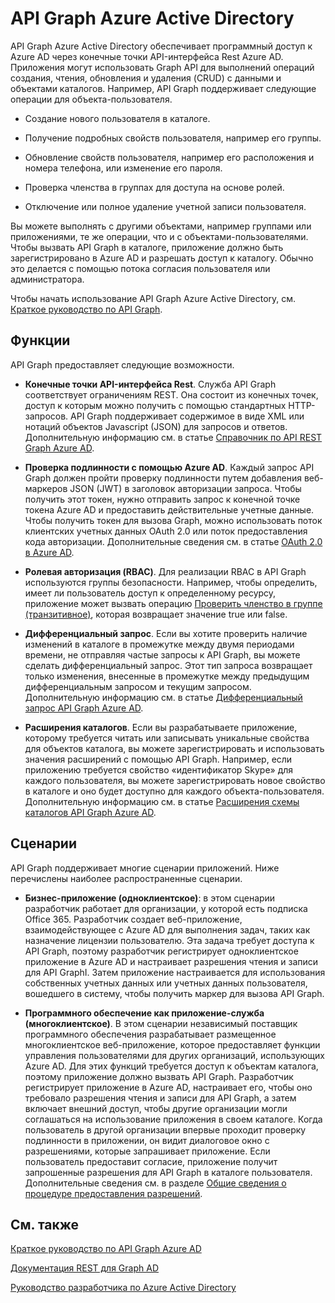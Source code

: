 <properties
   pageTitle="API Graph Azure Active Directory"
	description="Общие сведения и краткое руководство по API Graph, который обеспечивает программный доступ к Azure AD через конечные точки API-интерфейса REST."
	services="active-directory"
	documentationCenter=""
	authors="msmbaldwin"
	manager="mbaldwin"
	editor="mbaldwin"/>
<tags
   ms.service="active-directory"
	ms.devlang="na"
	ms.topic="article"
	ms.tgt_pltfrm="na"
	ms.workload="identity"
	ms.date="08/25/2015"
	ms.author="mbaldwin"/>

# API Graph Azure Active Directory

API Graph Azure Active Directory обеспечивает программный доступ к Azure AD через конечные точки API-интерфейса Rest Azure AD. Приложения могут использовать Graph API для выполнений операций создания, чтения, обновления и удаления (CRUD) с данными и объектами каталогов. Например, API Graph поддерживает следующие операции для объекта-пользователя.

- Создание нового пользователя в каталоге.

- Получение подробных свойств пользователя, например его группы.

- Обновление свойств пользователя, например его расположения и номера телефона, или изменение его пароля.

- Проверка членства в группах для доступа на основе ролей.

- Отключение или полное удаление учетной записи пользователя.

Вы можете выполнять с другими объектами, например группами или приложениями, те же операции, что и с объектами-пользователями. Чтобы вызвать API Graph в каталоге, приложение должно быть зарегистрировано в Azure AD и разрешать доступ к каталогу. Обычно это делается с помощью потока согласия пользователя или администратора.

Чтобы начать использование API Graph Azure Active Directory, см. [Краткое руководство по API Graph](active-directory-graph-api-quickstart.md).


## Функции

API Graph предоставляет следующие возможности.

- **Конечные точки API-интерфейса Rest**. Служба API Graph соответствует ограничениям REST. Она состоит из конечных точек, доступ к которым можно получить с помощью стандартных HTTP-запросов. API Graph поддерживает содержимое в виде XML или нотаций объектов Javascript (JSON) для запросов и ответов. Дополнительную информацию см. в статье [Справочник по API REST Graph Azure AD](https://msdn.microsoft.com/library/azure/hh974478.aspx).

- **Проверка подлинности с помощью Azure AD**. Каждый запрос API Graph должен пройти проверку подлинности путем добавления веб-маркеров JSON (JWT) в заголовок авторизации запроса. Чтобы получить этот токен, нужно отправить запрос к конечной точке токена Azure AD и предоставить действительные учетные данные. Чтобы получить токен для вызова Graph, можно использовать поток клиентских учетных данных OAuth 2.0 или поток предоставления кода авторизации. Дополнительные сведения см. в статье [OAuth 2.0 в Azure AD](https://msdn.microsoft.com/library/azure/dn645545.aspx).

- **Ролевая авторизация (RBAC)**. Для реализации RBAC в API Graph используются группы безопасности. Например, чтобы определить, имеет ли пользователь доступ к определенному ресурсу, приложение может вызвать операцию [Проверить членство в группе (транзитивное)](https://msdn.microsoft.com/library/azure/dn151601.aspx), которая возвращает значение true или false.

- **Дифференциальный запрос**. Если вы хотите проверить наличие изменений в каталоге в промежутке между двумя периодами времени, не отправляя частые запросы к API Graph, вы можете сделать дифференциальный запрос. Этот тип запроса возвращает только изменения, внесенные в промежутке между предыдущим дифференциальным запросом и текущим запросом. Дополнительную информацию см. в статье [Дифференциальный запрос API Graph Azure AD](https://msdn.microsoft.com/library/azure/jj836245.aspx).

- **Расширения каталогов**. Если вы разрабатываете приложение, которому требуется читать или записывать уникальные свойства для объектов каталога, вы можете зарегистрировать и использовать значения расширений с помощью API Graph. Например, если приложению требуется свойство «идентификатор Skype» для каждого пользователя, вы можете зарегистрировать новое свойство в каталоге и оно будет доступно для каждого объекта-пользователя. Дополнительную информацию см. в статье [Расширения схемы каталогов API Graph Azure AD](https://msdn.microsoft.com/library/azure/dn720459.aspx).

## Сценарии

API Graph поддерживает многие сценарии приложений. Ниже перечислены наиболее распространенные сценарии.

- **Бизнес-приложение (одноклиентское)**: в этом сценарии разработчик работает для организации, у которой есть подписка Office 365. Разработчик создает веб-приложение, взаимодействующее с Azure AD для выполнения задач, таких как назначение лицензии пользователю. Эта задача требует доступа к API Graph, поэтому разработчик регистрирует одноклиентское приложение в Azure AD и настраивает разрешения чтения и записи для API GraphI. Затем приложение настраивается для использования собственных учетных данных или учетных данных пользователя, вошедшего в систему, чтобы получить маркер для вызова API Graph.

- **Программного обеспечение как приложение-служба (многоклиентское)**. В этом сценарии независимый поставщик программного обеспечения разрабатывает размещенное многоклиентское веб-приложение, которое предоставляет функции управления пользователями для других организаций, использующих Azure AD. Для этих функций требуется доступ к объектам каталога, поэтому приложение должно вызвать API Graph. Разработчик регистрирует приложение в Azure AD, настраивает его, чтобы оно требовало разрешения чтения и записи для API Graph, а затем включает внешний доступ, чтобы другие организации могли соглашаться на использование приложения в своем каталоге. Когда пользователь в другой организации впервые проходит проверку подлинности в приложении, он видит диалоговое окно с разрешениями, которые запрашивает приложение. Если пользователь предоставит согласие, приложение получит запрошенные разрешения для API Graph в каталоге пользователя. Дополнительные сведения см. в разделе [Общие сведения о процедуре предоставления разрешений](https://msdn.microsoft.com/library/azure/dn132599.aspx#BKMK_Consent).

## См. также

[Краткое руководство по API Graph Azure AD](active-directory-graph-api-quickstart.md)

[Документация REST для Graph AD](https://msdn.microsoft.com/library/azure/hh974476.aspx)

[Руководство разработчика по Azure Active Directory](active-directory-developers-guide.md)

<!---HONumber=September15_HO1-->